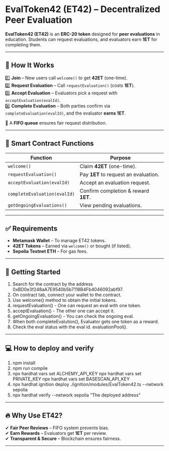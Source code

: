 # **EvalToken42 (ET42) – Decentralized Peer Evaluation**

**EvalToken42 (ET42)** is an **ERC-20 token** designed for **peer evaluations** in education.
Students can request evaluations, and evaluators earn **1ET** for completing them.

---

## 🚀 **How It Works**
1️⃣ **Join** – New users call `welcome()` to get **42ET** (one-time).<br/>
2️⃣ **Request Evaluation** – Call `requestEvaluation()` (costs **1ET**).<br/>
3️⃣ **Accept Evaluation** – Evaluators pick a request with `acceptEvaluation(evalId)`.<br/>
4️⃣ **Complete Evaluation** – Both parties confirm via `completeEvaluation(evalId)`, and the evaluator **earns 1ET**.<br/>

🔄 A **FIFO queue** ensures fair request distribution.

---

## 🔧 **Smart Contract Functions**
| **Function** | **Purpose** |
|-------------|------------|
| `welcome()` | Claim **42ET** (one-time). |
| `requestEvaluation()` | Pay **1ET** to request an evaluation. |
| `acceptEvaluation(evalId)` | Accept an evaluation request. |
| `completeEvaluation(evalId)` | Confirm completion & reward **1ET**. |
| `getOngoingEvaluations()` | View pending evaluations. |

---

## ✅ **Requirements**
- **Metamask Wallet** – To manage ET42 tokens.
- **42ET Tokens** – Earned via `welcome()` or bought (if listed).
- **Sepolia Testnet ETH** – For gas fees.

---

## 🚀 **Getting Started**
1. Search for the contract by the address 0xBD0e3f248aA7E9540b5b7118B4Fb4046092abf97.
2. On contract tab, connect your wallet to the contract.
3. Use welcome() method to obtain the initial tokens.
4. requestEvaluation() - One can request an eval with one token.
5. acceptEvaluation() - The other one can accept it.
6. getOngoingEvaluation() - You can check the ongoing eval.
7. When both completeEvalution(), Evaluator gets one token as a reward.
8. Check the eval status with the eval id. evaluationPool().

---

## 💻 **How to deploy and verify**
1. npm install
2. npm run compile
3. npx hardhat vars set ALCHEMY_API_KEY
    npx hardhat vars set PRIVATE_KEY
    npx hardhat vars set BASESCAN_API_KEY
4. npx hardhat ignition deploy ./ignition/modules/EvalToken42.ts --network sepolia
5. npx hardhat verify --network sepolia "The deployed address"

---

## 🔥 **Why Use ET42?**
✔ **Fair Peer Reviews** – FIFO system prevents bias.<br/>
✔ **Earn Rewards** – Evaluators get **1ET** per review.<br/>
✔ **Transparent & Secure** – Blockchain ensures fairness.

---
